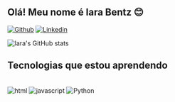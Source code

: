
## Olá! Meu nome é Iara Bentz 😊
[![Github](https://img.shields.io/badge/GitHub-100000?style=for-the-badge&logo=github&logoColor=white)](https://github.com/iara-bentz)
[![Linkedin](https://img.shields.io/badge/LinkedIn-0077B5?style=for-the-badge&logo=linkedin&logoColor=white
)](https://www.linkedin.com/in/iara-bentz/)

![Iara's GitHub stats](https://github-readme-stats.vercel.app/api?username=iara-bentz&show_icons=true&theme=midnight-purple)

## Tecnologias que estou aprendendo

<div style="display: inline_block"><br/>
<img align="center" alt="html" src="https://img.shields.io/badge/HTML-239120?style=for-the-badge&logo=html5&logoColor=white" />
<img align="center" alt="javascript" src="https://img.shields.io/badge/JavaScript-F7DF1E?style=for-the-badge&logo=javascript&logoColor=black" />
<img align="center" alt="Python" src="https://img.shields.io/badge/Python-14354C?style=for-the-badge&logo=python&logoColor=white" /><br/>


